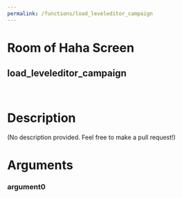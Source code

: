 ```yaml
---
permalink: /functions/load_leveleditor_campaign
---
```

# Room of Haha Screen  
## load_leveleditor_campaign  
&nbsp;  
# Description  
(No description provided. Feel free to make a pull request!) 
&nbsp;  
# Arguments
### argument0

&nbsp;  


